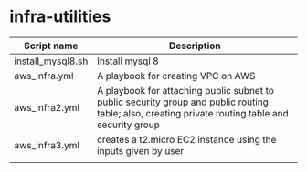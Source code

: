 # infra-utilities

|Script name | Description |
|---|---|
|install_mysql8.sh | Install mysql 8 |
|aws_infra.yml |A playbook for creating VPC on AWS |
|aws_infra2.yml |A playbook for attaching public subnet to public security group and public routing table; also, creating private routing table and security group |
|aws_infra3.yml |creates a t2.micro EC2 instance using the inputs given by user |
| | |
